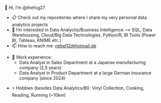 👋 Hi, I’m @thefog27
- 📋 Check out my repositories where I share my very personal data analytics projects
- 👀 I’m interested in Data Analyctis/Business Intelligence --> SQL, Data Warehousing, Cloud/Big Data Technologies, Python/R, BI Tools (Power BI, Tableau, KNIME etc.)
- 📫 How to reach me: nebel12@hotmail.de
* 🧰 Work experience:
  - Data Analyst in Sales Department at a Japanse manufacturing company (2,5 years)
  - Data Analyst in Product Department at a large German insurance company (since 2024)
- ⚡ Hobbies (besides Data Analytics/BI): Vinyl Collection, Cooking, Reading, Running (~10km)


<!---
thefog27/thefog27 is a ✨ special ✨ repository because its `README.md` (this file) appears on your GitHub profile.
You can click the Preview link to take a look at your changes.
-👋 Open to network and to meet like-minded people
--->
